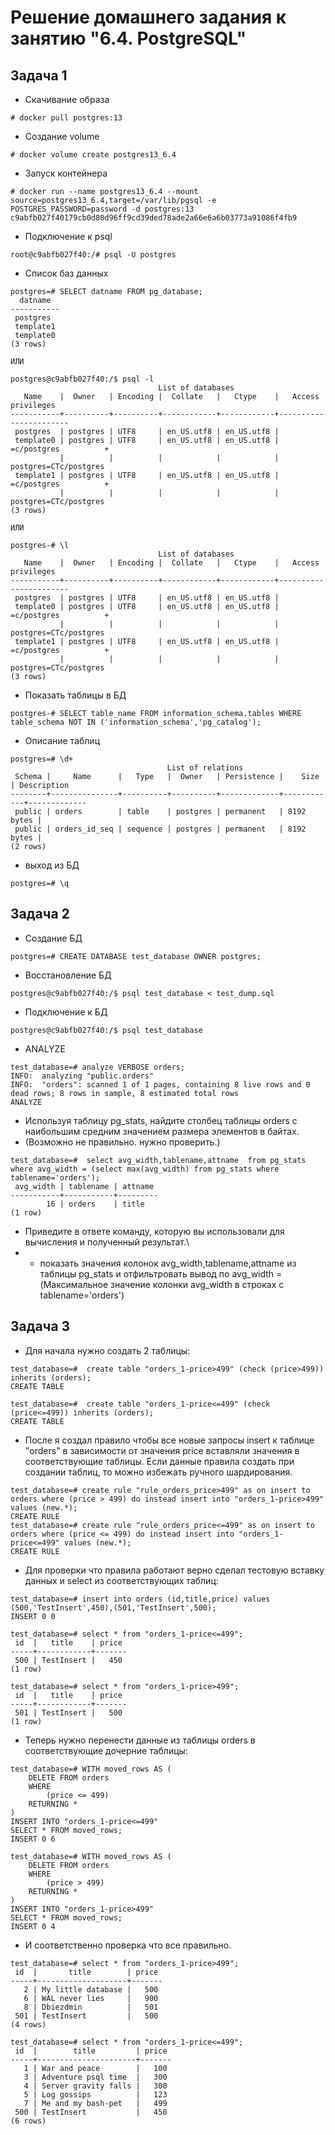 # Решение домашнего задания к занятию "6.4. PostgreSQL"

## Задача 1

* Скачивание образа
```
# docker pull postgres:13
```

* Создание volume
```
# docker volume create postgres13_6.4
```

* Запуск контейнера
```
# docker run --name postgres13_6.4 --mount source=postgres13_6.4,target=/var/lib/pgsql -e POSTGRES_PASSWORD=password -d postgres:13
c9abfb027f40179cb0d80d96ff9cd39ded78ade2a66e6a6b03773a91086f4fb9
```

* Подключение к psql
```
root@c9abfb027f40:/# psql -U postgres
```

* Список баз данных
```
postgres=# SELECT datname FROM pg_database;
  datname
-----------
 postgres
 template1
 template0
(3 rows)

ИЛИ

postgres@c9abfb027f40:/$ psql -l
                                 List of databases
   Name    |  Owner   | Encoding |  Collate   |   Ctype    |   Access privileges
-----------+----------+----------+------------+------------+-----------------------
 postgres  | postgres | UTF8     | en_US.utf8 | en_US.utf8 |
 template0 | postgres | UTF8     | en_US.utf8 | en_US.utf8 | =c/postgres          +
           |          |          |            |            | postgres=CTc/postgres
 template1 | postgres | UTF8     | en_US.utf8 | en_US.utf8 | =c/postgres          +
           |          |          |            |            | postgres=CTc/postgres
(3 rows)

ИЛИ

postgres-# \l
                                 List of databases
   Name    |  Owner   | Encoding |  Collate   |   Ctype    |   Access privileges
-----------+----------+----------+------------+------------+-----------------------
 postgres  | postgres | UTF8     | en_US.utf8 | en_US.utf8 |
 template0 | postgres | UTF8     | en_US.utf8 | en_US.utf8 | =c/postgres          +
           |          |          |            |            | postgres=CTc/postgres
 template1 | postgres | UTF8     | en_US.utf8 | en_US.utf8 | =c/postgres          +
           |          |          |            |            | postgres=CTc/postgres
(3 rows)

```

* Показать таблицы в БД

```
postgres-# SELECT table_name FROM information_schema.tables WHERE table_schema NOT IN ('information_schema','pg_catalog');
```

* Описание таблиц

```
postgres=# \d+
                                   List of relations
 Schema |     Name      |   Type   |  Owner   | Persistence |    Size    | Description
--------+---------------+----------+----------+-------------+------------+-------------
 public | orders        | table    | postgres | permanent   | 8192 bytes |
 public | orders_id_seq | sequence | postgres | permanent   | 8192 bytes |
(2 rows)
```

* выход из БД

```
postgres=# \q
```

## Задача 2

* Создание БД
```
postgres=# CREATE DATABASE test_database OWNER postgres;
```
* Восстановление БД
```
postgres@c9abfb027f40:/$ psql test_database < test_dump.sql
```
* Подключение к БД
```
postgres@c9abfb027f40:/$ psql test_database
```
* ANALYZE
```
test_database=# analyze VERBOSE orders;
INFO:  analyzing "public.orders"
INFO:  "orders": scanned 1 of 1 pages, containing 8 live rows and 0 dead rows; 8 rows in sample, 8 estimated total rows
ANALYZE
```
* Используя таблицу pg_stats, найдите столбец таблицы orders с наибольшим средним значением размера элементов в байтах. 
* (Возможно не правильно. нужно проверить.)
```
test_database=#  select avg_width,tablename,attname  from pg_stats where avg_width = (select max(avg_width) from pg_stats where tablename='orders');
 avg_width | tablename | attname
-----------+-----------+---------
        16 | orders    | title
(1 row)

```

* Приведите в ответе команду, которую вы использовали для вычисления и полученный результат.\
* * показать значения колонок avg_width,tablename,attname из таблицы pg_stats и отфильтровать вывод по avg_width = (Максимальное значение колонки avg_width в строках с tablename='orders')

## Задача 3

* Для начала нужно создать 2 таблицы:

```
test_database=#  create table "orders_1-price>499" (check (price>499)) inherits (orders);
CREATE TABLE

test_database=#  create table "orders_1-price<=499" (check (price<=499)) inherits (orders);
CREATE TABLE
```

* После я создал правило чтобы все новые запросы insert к таблице "orders" в зависимости от значения price вставляли значения в соответствующие таблицы. Если данные правила создать при создании таблиц, то можно избежать ручного шардирования.

```
test_database=# create rule "rule_orders_price>499" as on insert to orders where (price > 499) do instead insert into "orders_1-price>499" values (new.*);
CREATE RULE
test_database=# create rule "rule_orders_price<=499" as on insert to orders where (price <= 499) do instead insert into "orders_1-price<=499" values (new.*);
CREATE RULE
```

* Для проверки что правила работают верно сделал тестовую вставку данных и select из соответствующих таблиц:

```
test_database=# insert into orders (id,title,price) values (500,'TestInsert',450),(501,'TestInsert',500);
INSERT 0 0

test_database=# select * from "orders_1-price<=499";
 id  |   title    | price
-----+------------+-------
 500 | TestInsert |   450
(1 row)

test_database=# select * from "orders_1-price>499";
 id  |   title    | price
-----+------------+-------
 501 | TestInsert |   500
(1 row)
```

* Теперь нужно перенести данные из таблицы orders в соответствующие дочерние таблицы:

```
test_database=# WITH moved_rows AS (
    DELETE FROM orders
    WHERE
        (price <= 499)
    RETURNING *
)
INSERT INTO "orders_1-price<=499"
SELECT * FROM moved_rows;
INSERT 0 6

test_database=# WITH moved_rows AS (
    DELETE FROM orders
    WHERE
        (price > 499)
    RETURNING *
)
INSERT INTO "orders_1-price>499"
SELECT * FROM moved_rows;
INSERT 0 4
```

* И соответственно проверка что все  правильно.

```
test_database=# select * from "orders_1-price>499";
 id  |       title        | price
-----+--------------------+-------
   2 | My little database |   500
   6 | WAL never lies     |   900
   8 | Dbiezdmin          |   501
 501 | TestInsert         |   500
(4 rows)

test_database=# select * from "orders_1-price<=499";
 id  |        title         | price
-----+----------------------+-------
   1 | War and peace        |   100
   3 | Adventure psql time  |   300
   4 | Server gravity falls |   300
   5 | Log gossips          |   123
   7 | Me and my bash-pet   |   499
 500 | TestInsert           |   450
(6 rows)
```
